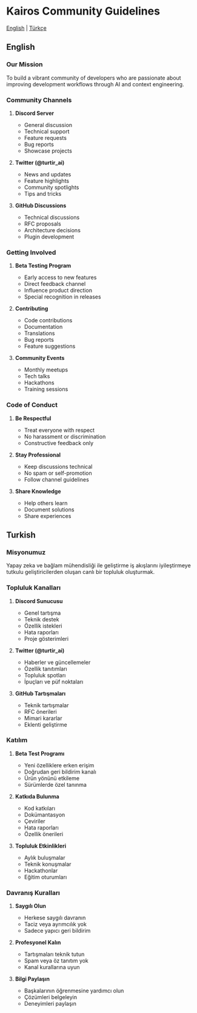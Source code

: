 # Kairos Community Guidelines

[English](#english) | [Türkçe](#turkish)

## English

### Our Mission

To build a vibrant community of developers who are passionate about improving development workflows through AI and context engineering.

### Community Channels

1. **Discord Server**
   - General discussion
   - Technical support
   - Feature requests
   - Bug reports
   - Showcase projects

2. **Twitter (@turtir_ai)**
   - News and updates
   - Feature highlights
   - Community spotlights
   - Tips and tricks

3. **GitHub Discussions**
   - Technical discussions
   - RFC proposals
   - Architecture decisions
   - Plugin development

### Getting Involved

1. **Beta Testing Program**
   - Early access to new features
   - Direct feedback channel
   - Influence product direction
   - Special recognition in releases

2. **Contributing**
   - Code contributions
   - Documentation
   - Translations
   - Bug reports
   - Feature suggestions

3. **Community Events**
   - Monthly meetups
   - Tech talks
   - Hackathons
   - Training sessions

### Code of Conduct

1. **Be Respectful**
   - Treat everyone with respect
   - No harassment or discrimination
   - Constructive feedback only

2. **Stay Professional**
   - Keep discussions technical
   - No spam or self-promotion
   - Follow channel guidelines

3. **Share Knowledge**
   - Help others learn
   - Document solutions
   - Share experiences

## Turkish

### Misyonumuz

Yapay zeka ve bağlam mühendisliği ile geliştirme iş akışlarını iyileştirmeye tutkulu geliştiricilerden oluşan canlı bir topluluk oluşturmak.

### Topluluk Kanalları

1. **Discord Sunucusu**
   - Genel tartışma
   - Teknik destek
   - Özellik istekleri
   - Hata raporları
   - Proje gösterimleri

2. **Twitter (@turtir_ai)**
   - Haberler ve güncellemeler
   - Özellik tanıtımları
   - Topluluk spotları
   - İpuçları ve püf noktaları

3. **GitHub Tartışmaları**
   - Teknik tartışmalar
   - RFC önerileri
   - Mimari kararlar
   - Eklenti geliştirme

### Katılım

1. **Beta Test Programı**
   - Yeni özelliklere erken erişim
   - Doğrudan geri bildirim kanalı
   - Ürün yönünü etkileme
   - Sürümlerde özel tanınma

2. **Katkıda Bulunma**
   - Kod katkıları
   - Dokümantasyon
   - Çeviriler
   - Hata raporları
   - Özellik önerileri

3. **Topluluk Etkinlikleri**
   - Aylık buluşmalar
   - Teknik konuşmalar
   - Hackathonlar
   - Eğitim oturumları

### Davranış Kuralları

1. **Saygılı Olun**
   - Herkese saygılı davranın
   - Taciz veya ayrımcılık yok
   - Sadece yapıcı geri bildirim

2. **Profesyonel Kalın**
   - Tartışmaları teknik tutun
   - Spam veya öz tanıtım yok
   - Kanal kurallarına uyun

3. **Bilgi Paylaşın**
   - Başkalarının öğrenmesine yardımcı olun
   - Çözümleri belgeleyin
   - Deneyimleri paylaşın 